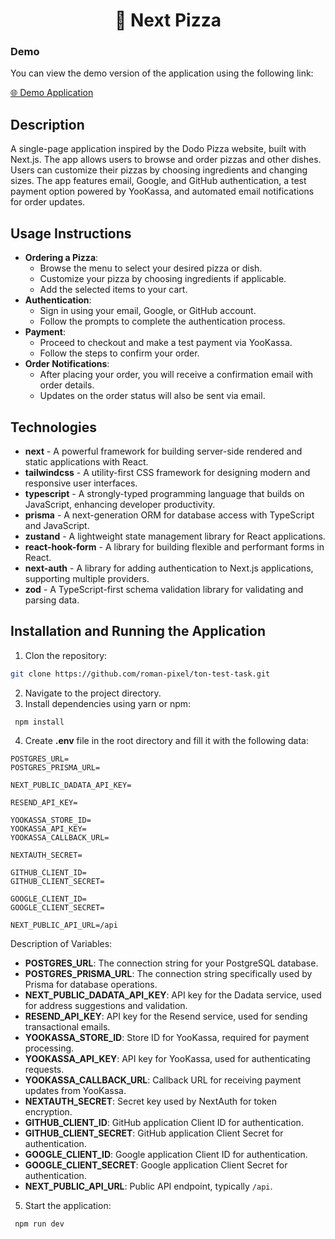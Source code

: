 <h1 align="center">🍕 Next Pizza</h1>

### Demo

You can view the demo version of the application using the following link:

[🌐 Demo Application](next-pizza-chi.vercel.app)

## Description

A single-page application inspired by the Dodo Pizza website, built with Next.js. The app allows users to browse and order pizzas and other dishes. Users can customize their pizzas by choosing ingredients and changing sizes. The app features email, Google, and GitHub authentication, a test payment option powered by YooKassa, and automated email notifications for order updates.

## Usage Instructions

- **Ordering a Pizza**:
  - Browse the menu to select your desired pizza or dish.
  - Customize your pizza by choosing ingredients if applicable.
  - Add the selected items to your cart.
- **Authentication**:
  - Sign in using your email, Google, or GitHub account.
  - Follow the prompts to complete the authentication process.
- **Payment**:
  - Proceed to checkout and make a test payment via YooKassa.
  - Follow the steps to confirm your order.
- **Order Notifications**:
  - After placing your order, you will receive a confirmation email with order details.
  - Updates on the order status will also be sent via email.

## Technologies

- **next** - A powerful framework for building server-side rendered and static applications with React.  
- **tailwindcss** - A utility-first CSS framework for designing modern and responsive user interfaces.  
- **typescript** - A strongly-typed programming language that builds on JavaScript, enhancing developer productivity.  
- **prisma** - A next-generation ORM for database access with TypeScript and JavaScript.  
- **zustand** - A lightweight state management library for React applications.  
- **react-hook-form** - A library for building flexible and performant forms in React.  
- **next-auth** - A library for adding authentication to Next.js applications, supporting multiple providers.  
- **zod** - A TypeScript-first schema validation library for validating and parsing data. 

## Installation and Running the Application

1. Clon the repository:
```bash
git clone https://github.com/roman-pixel/ton-test-task.git
```

2. Navigate to the project directory.
3. Install dependencies using yarn or npm:
```bash
 npm install
```

4. Create **.env** file in the root directory and fill it with the following data:
```env
POSTGRES_URL=
POSTGRES_PRISMA_URL=

NEXT_PUBLIC_DADATA_API_KEY=

RESEND_API_KEY=

YOOKASSA_STORE_ID=
YOOKASSA_API_KEY=
YOOKASSA_CALLBACK_URL=

NEXTAUTH_SECRET=

GITHUB_CLIENT_ID=
GITHUB_CLIENT_SECRET=

GOOGLE_CLIENT_ID=
GOOGLE_CLIENT_SECRET=

NEXT_PUBLIC_API_URL=/api
```

Description of Variables:

- **POSTGRES_URL**: The connection string for your PostgreSQL database.  
- **POSTGRES_PRISMA_URL**: The connection string specifically used by Prisma for database operations.  
- **NEXT_PUBLIC_DADATA_API_KEY**: API key for the Dadata service, used for address suggestions and validation.  
- **RESEND_API_KEY**: API key for the Resend service, used for sending transactional emails.  
- **YOOKASSA_STORE_ID**: Store ID for YooKassa, required for payment processing.  
- **YOOKASSA_API_KEY**: API key for YooKassa, used for authenticating requests.  
- **YOOKASSA_CALLBACK_URL**: Callback URL for receiving payment updates from YooKassa.  
- **NEXTAUTH_SECRET**: Secret key used by NextAuth for token encryption.  
- **GITHUB_CLIENT_ID**: GitHub application Client ID for authentication.  
- **GITHUB_CLIENT_SECRET**: GitHub application Client Secret for authentication.  
- **GOOGLE_CLIENT_ID**: Google application Client ID for authentication.  
- **GOOGLE_CLIENT_SECRET**: Google application Client Secret for authentication.  
- **NEXT_PUBLIC_API_URL**: Public API endpoint, typically `/api`.  

5. Start the application:
```bash
 npm run dev
```
